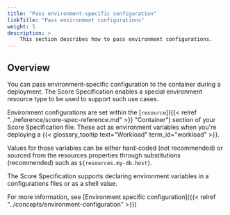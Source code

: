 ```yaml
---
title: "Pass environment-specific configuration"
linkTitle: "Pass environment configurations"
weight: 5
description: >
    This section describes how to pass environment configurations.
---
```


## Overview

You can pass environment-specific configuration to the container during a deployment. The Score Specification enables a special environment resource type to be used to support such use cases.

Environment configurations are set within the [`resource`]({{< relref "../reference/score-spec-reference.md" >}} "Container") section of your Score Specification file. These act as environment variables when you're deploying a {{< glossary_tooltip text="Workload" term_id="workload" >}}.

Values for those variables can be either hard-coded (not recommended) or sourced from the resources properties through substitutions (recommended) such as `${resources.my-db.host}`.

The Score Specification supports declaring environment variables in a configurations files or as a shell value.

For more information, see [Environment specific configuration]({{< relref "../concepts/environment-configuration" >}})
